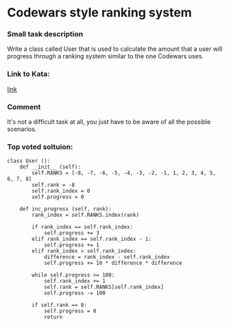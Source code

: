 # Codewars style ranking system
### Small task description
Write a class called User that is used to calculate the amount that a user will progress through a ranking system similar to the one Codewars uses.

### Link to Kata:
[link](https://www.codewars.com/kata/51fda2d95d6efda45e00004e)

### Comment
It's not a difficult task at all, you just have to be aware of all the possible scenarios.

### Top voted soltuion:
```
class User ():    
    def __init__ (self):
        self.RANKS = [-8, -7, -6, -5, -4, -3, -2, -1, 1, 2, 3, 4, 5, 6, 7, 8]
        self.rank = -8
        self.rank_index = 0
        self.progress = 0
        
    def inc_progress (self, rank):
        rank_index = self.RANKS.index(rank)
        
        if rank_index == self.rank_index:
            self.progress += 3
        elif rank_index == self.rank_index - 1:
            self.progress += 1
        elif rank_index > self.rank_index:
            difference = rank_index - self.rank_index
            self.progress += 10 * difference * difference
            
        while self.progress >= 100:
            self.rank_index += 1
            self.rank = self.RANKS[self.rank_index]
            self.progress -= 100    
        
        if self.rank == 8:
            self.progress = 0
            return
```
